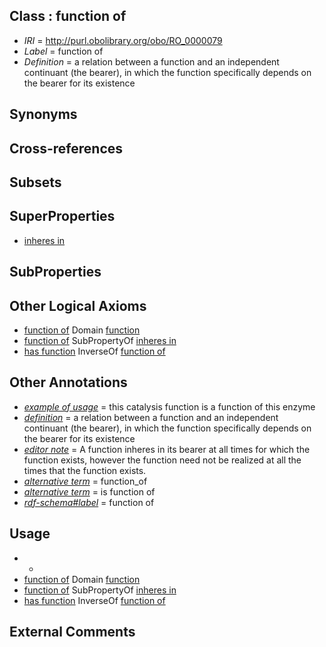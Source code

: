 
## Class : function of

 * *IRI* = http://purl.obolibrary.org/obo/RO_0000079
 * *Label* = function of
 * *Definition* = a relation between a function and an independent continuant (the bearer), in which the function specifically depends on the bearer for its existence

## Synonyms


## Cross-references


## Subsets


## SuperProperties

 * [inheres in](../../RO/52/RO_0000052.md)

## SubProperties


## Other Logical Axioms

 * [function of](../../RO/79/RO_0000079.md) Domain [function](../../BFO/34/BFO_0000034.md)
 * [function of](../../RO/79/RO_0000079.md) SubPropertyOf [inheres in](../../RO/52/RO_0000052.md)
 * [has function](../../RO/85/RO_0000085.md) InverseOf [function of](../../RO/79/RO_0000079.md)

## Other Annotations

 * *[example of usage](../../IAO/12/IAO_0000112.md)* = this catalysis function is a function of this enzyme
 * *[definition](../../IAO/15/IAO_0000115.md)* = a relation between a function and an independent continuant (the bearer), in which the function specifically depends on the bearer for its existence
 * *[editor note](../../IAO/16/IAO_0000116.md)* = A function inheres in its bearer at all times for which the function exists, however the function need not be realized at all the times that the function exists.
 * *[alternative term](../../IAO/18/IAO_0000118.md)* = function_of
 * *[alternative term](../../IAO/18/IAO_0000118.md)* = is function of
 * *[rdf-schema#label](../../el/rdf-schema#label.md)* = function of

## Usage

 * -
 * [function of](../../RO/79/RO_0000079.md) Domain [function](../../BFO/34/BFO_0000034.md)
 * [function of](../../RO/79/RO_0000079.md) SubPropertyOf [inheres in](../../RO/52/RO_0000052.md)
 * [has function](../../RO/85/RO_0000085.md) InverseOf [function of](../../RO/79/RO_0000079.md)

## External Comments

